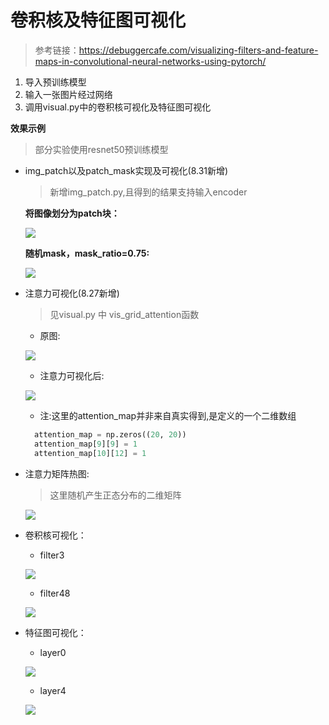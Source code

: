 # 卷积核及特征图可视化
> 参考链接：https://debuggercafe.com/visualizing-filters-and-feature-maps-in-convolutional-neural-networks-using-pytorch/
1. 导入预训练模型
2. 输入一张图片经过网络
3. 调用visual.py中的卷积核可视化及特征图可视化

**效果示例**
> 部分实验使用resnet50预训练模型

- img_patch以及patch_mask实现及可视化(8.31新增)
  > 新增img_patch.py,且得到的结果支持输入encoder
  
  **将图像划分为patch块：**
  
  ![](imgs_out/img_patch.png)
  
  **随机mask，mask_ratio=0.75:**
  
  ![](imgs_out/masked_patch.png)

- 注意力可视化(8.27新增)
  
  > 见visual.py 中 vis_grid_attention函数
  - 原图:
  
  ![](imgs_in/dog_1.jpg)
  - 注意力可视化后:
  
  ![](imgs_out/dog_1_with_attention.jpg)
  - 注:这里的attention_map并非来自真实得到,是定义的一个二维数组
  ```python
    attention_map = np.zeros((20, 20))
    attention_map[9][9] = 1
    attention_map[10][12] = 1
  ```
- 注意力矩阵热图:
   > 这里随机产生正态分布的二维矩阵
  
  ![](imgs_out/attention_matrix_0.png)
- 卷积核可视化：
    
  - filter3
  
  ![](imgs_out/filter_3.png)
  - filter48
  
  ![](imgs_out/filter_48.png)
  
- 特征图可视化：

  - layer0

  ![](imgs_out/layer_0.png)
  - layer4

  ![](imgs_out/layer_4.png)
  
